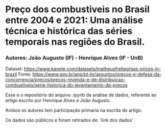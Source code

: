 # Preço dos combustiveis no Brasil entre 2004 e 2021: Uma análise técnica e histórica das séries temporais nas regiões do Brasil.
### Autores: João Augusto (IF) - Henrique Alves (IF - UnB) 


Dataset: https://www.kaggle.com/datasets/matheusfreitag/gas-prices-in-brazil
Fonte: https://www.gov.br/anp/pt-br/assuntos/precos-e-defesa-da-concorrencia/precos/precos-revenda-e-de-distribuicao-combustiveis/serie-historica-do-levantamento-de-precos

Esse é o repositório do arquivo .ipynb da análise de dados, referente ao artigo escrito por Henrique Alves e João Augusto.

Ambos os autores tem participação primaria na escrita do artigo.

Os dados são públicos e foram retirados de: 'link dos dados'

